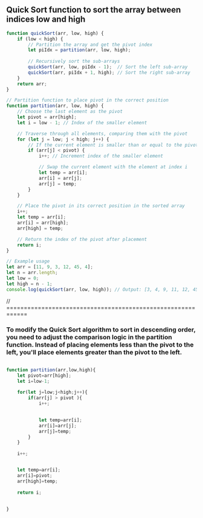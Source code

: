 ## Quick Sort function to sort the array between indices low and high
```js
function quickSort(arr, low, high) {
    if (low < high) {
        // Partition the array and get the pivot index
        let piIdx = partition(arr, low, high);
        
        // Recursively sort the sub-arrays
        quickSort(arr, low, piIdx - 1);  // Sort the left sub-array
        quickSort(arr, piIdx + 1, high); // Sort the right sub-array
    }
    return arr;
}

// Partition function to place pivot in the correct position
function partition(arr, low, high) {
    // Choose the last element as the pivot
    let pivot = arr[high];
    let i = low - 1; // Index of the smaller element

    // Traverse through all elements, comparing them with the pivot
    for (let j = low; j < high; j++) {
        // If the current element is smaller than or equal to the pivot
        if (arr[j] < pivot) {
            i++; // Increment index of the smaller element

            // Swap the current element with the element at index i
            let temp = arr[i];
            arr[i] = arr[j];
            arr[j] = temp;
        }
    }

    // Place the pivot in its correct position in the sorted array
    i++;
    let temp = arr[i];
    arr[i] = arr[high];
    arr[high] = temp;

    // Return the index of the pivot after placement
    return i;
}

// Example usage
let arr = [11, 9, 3, 12, 45, 4];
let n = arr.length;
let low = 0;
let high = n - 1;
console.log(quickSort(arr, low, high)); // Output: [3, 4, 9, 11, 12, 45]

```


// ============================================================
### To modify the Quick Sort algorithm to sort in descending order, you need to adjust the comparison logic in the partition function. Instead of placing elements less than the pivot to the left, you'll place elements greater than the pivot to the left.

```js

function partition(arr,low,high){
    let pivot=arr[high];
    let i=low-1;
    
    for(let j=low;j<high;j++){
        if(arr[j] > pivot ){
            i++;
            

            let temp=arr[i];
            arr[i]=arr[j];
            arr[j]=temp;
        }
    }
    
    i++;


    let temp=arr[i];
    arr[i]=pivot;
    arr[high]=temp;
    
    return i;
    
    
}
```
